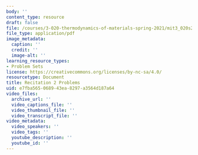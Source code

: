 ```yaml
---
body: ''
content_type: resource
draft: false
file: /courses/3-020-thermodynamics-of-materials-spring-2021/mit3_020s21_recitation2_problems.pdf
file_type: application/pdf
image_metadata:
  caption: ''
  credit: ''
  image-alt: ''
learning_resource_types:
- Problem Sets
license: https://creativecommons.org/licenses/by-nc-sa/4.0/
resourcetype: Document
title: Recitation 2 Problems
uid: e7fba565-0689-43ea-8297-a3564d187a64
video_files:
  archive_url: ''
  video_captions_file: ''
  video_thumbnail_file: ''
  video_transcript_file: ''
video_metadata:
  video_speakers: ''
  video_tags: ''
  youtube_description: ''
  youtube_id: ''
---
```

